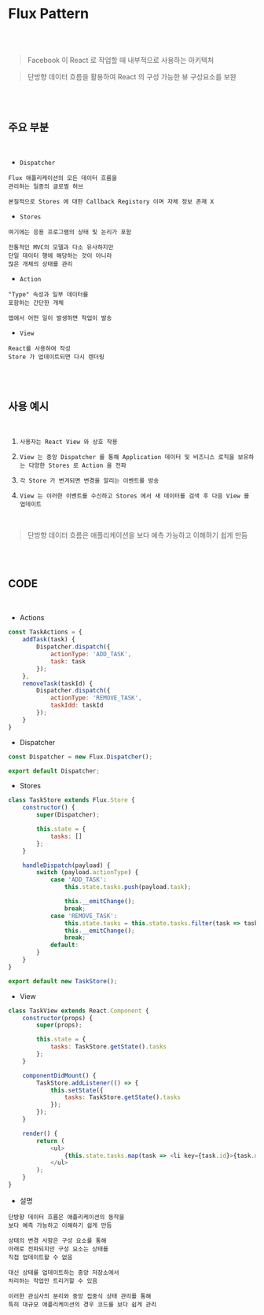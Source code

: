 # Flux Pattern

<br>
<br>


> Facebook 이 React 로 작업할 때 내부적으로 사용하는 아키텍처

> 단방향 데이터 흐름을 활용하여 React 의 구성 가능한 뷰 구성요소를 보완

<br>
<br>

## 주요 부분

<br>

- `Dispatcher`

```
Flux 애플리케이션의 모든 데이터 흐름을 
관리하는 일종의 글로벌 허브

본질적으로 Stores 에 대한 Callback Registory 이며 자체 정보 존재 X
```

- `Stores`

```
여기에는 응용 프로그램의 상태 및 논리가 포함

전통적인 MVC의 모델과 다소 유사하지만 
단일 데이터 행에 해당하는 것이 아니라 
많은 개체의 상태를 관리
```

- `Action`

```
"Type" 속성과 일부 데이터를 
포함하는 간단한 개체

앱에서 어떤 일이 발생하면 작업이 발송
```

- `View`

```
React를 사용하여 작성
Store 가 업데이트되면 다시 렌더링
```

<br>
<br>

## 사용 예시

<br>

1. `사용자는 React View 와 상호 작용`

2. `View 는 중앙 Dispatcher 를 통해 Application 데이터 및 비즈니스 로직을 보유하는 다양한 Stores 로 Action 을 전파`

3. `각 Store 가 변겨되면 변경을 알리는 이벤트를 방송`

4. `View 는 이러한 이벤트를 수신하고 Stores 에서 새 데이터를 검색 후 다음 View 를 업데이트`

<br>

> 단방향 데이터 흐름은 애플리케이션을 보다 예측 가능하고 이해하기 쉽게 만듬

<br>
<br>

## CODE

<br>

- Actions

```javascript
const TaskActions = {
    addTask(task) {
        Dispatcher.dispatch({
            actionType: 'ADD_TASK',
            task: task
        });
    },
    removeTask(taskId) {
        Dispatcher.dispatch({
            actionType: 'REMOVE_TASK',
            taskIdd: taskId
        });
    }
}
```

- Dispatcher

```javascript
const Dispatcher = new Flux.Dispatcher();

export default Dispatcher;
```

- Stores

```javascript
class TaskStore extends Flux.Store {
    constructor() {
        super(Dispatcher);

        this.state = {
            tasks: []
        };
    }

    handleDispatch(payload) {
        switch (payload.actionType) {
            case 'ADD_TASK':
                this.state.tasks.push(payload.task);

                this.__emitChange();
                break;
            case 'REMOVE_TASK':
                this.state.tasks = this.state.tasks.filter(task => task.id !== payload.taskId);
                this.__emitChange();
                break;
            default:
        }
    }
}

export default new TaskStore();
```

- View

```javascript
class TaskView extends React.Component {
    constructor(props) {
        super(props);

        this.state = {
            tasks: TaskStore.getState().tasks
        };
    }

    componentDidMount() {
        TaskStore.addListener(() => {
            this.setState({
                tasks: TaskStore.getState().tasks
            });
        });
    }

    render() {
        return (
            <ul>
                {this.state.tasks.map(task => <li key={task.id}>{task.name}</li>)}
            </ul>
        );
    }
}
```

- 설명

```
단방향 데이터 흐름은 애플리케이션의 동작을 
보다 예측 가능하고 이해하기 쉽게 만듬

상태의 변경 사항은 구성 요소를 통해 
아래로 전파되지만 구성 요소는 상태를 
직접 업데이트할 수 없음

대신 상태를 업데이트하는 중앙 저장소에서 
처리하는 작업만 트리거할 수 있음

이러한 관심사의 분리와 중앙 집중식 상태 관리를 통해 
특히 대규모 애플리케이션의 경우 코드를 보다 쉽게 ​​관리
```